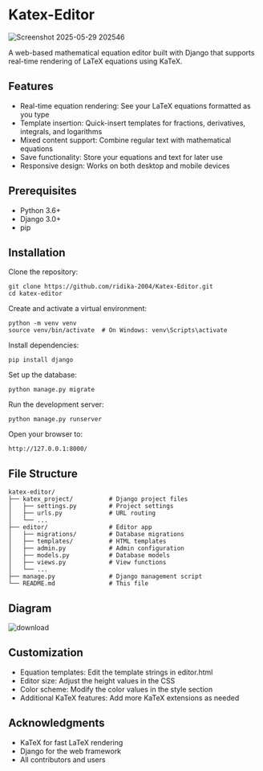 # Katex-Editor

![Screenshot 2025-05-29 202546](https://github.com/user-attachments/assets/17918bd0-1ea5-42ff-8301-ca625a457a57)

A web-based mathematical equation editor built with Django that supports real-time rendering of LaTeX equations using KaTeX.

## Features

 - Real-time equation rendering: See your LaTeX equations formatted as you type
 - Template insertion: Quick-insert templates for fractions, derivatives, integrals, and logarithms
 - Mixed content support: Combine regular text with mathematical equations
 - Save functionality: Store your equations and text for later use
 - Responsive design: Works on both desktop and mobile devices

## Prerequisites

- Python 3.6+
- Django 3.0+
- pip

## Installation
 Clone the repository:
 ```console
 git clone https://github.com/ridika-2004/Katex-Editor.git
 cd katex-editor
 ```
 Create and activate a virtual environment:
 ```console
 python -m venv venv
 source venv/bin/activate  # On Windows: venv\Scripts\activate
 ```
 Install dependencies:
 ```console
 pip install django
 ```
 Set up the database:
 ```console
 python manage.py migrate
 ```
 Run the development server:
 ```console
 python manage.py runserver
 ```
 Open your browser to:
 ```console
 http://127.0.0.1:8000/
 ```

## File Structure
 ```console
 katex-editor/
├── katex_project/          # Django project files
│   ├── settings.py         # Project settings
│   ├── urls.py             # URL routing
│   └── ...
├── editor/                 # Editor app
│   ├── migrations/         # Database migrations
│   ├── templates/          # HTML templates
│   ├── admin.py            # Admin configuration
│   ├── models.py           # Database models
│   ├── views.py            # View functions
│   └── ...
├── manage.py               # Django management script
└── README.md               # This file
 ```

## Diagram

![download](https://github.com/user-attachments/assets/6a2dcee0-6094-4417-9899-155f22b242ac)


## Customization

 - Equation templates: Edit the template strings in editor.html
 - Editor size: Adjust the height values in the CSS
 - Color scheme: Modify the color values in the style section
 - Additional KaTeX features: Add more KaTeX extensions as needed


## Acknowledgments

 - KaTeX for fast LaTeX rendering
 - Django for the web framework
 - All contributors and users






 

